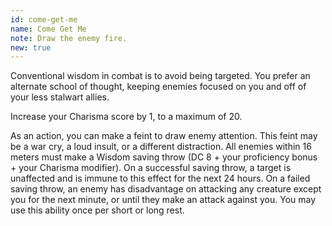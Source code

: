 ```yaml
---
id: come-get-me
name: Come Get Me
note: Draw the enemy fire.
new: true
---
```


Conventional wisdom in combat is to avoid being targeted. You prefer an alternate school of thought, keeping enemies 
focused on you and off of your less stalwart allies.

Increase your Charisma score by 1, to a maximum of 20. 

As an action, you can make a feint to draw enemy attention. This feint may be a war cry, a loud insult, or a different 
distraction. All enemies within 16 meters must make a Wisdom saving throw (DC 8 + your proficiency bonus + your Charisma modifier).
On a successful saving throw, a target is unaffected and is immune to this effect for the next 24 hours. On a failed 
saving throw, an enemy has disadvantage on attacking any creature except you for the next minute, or until 
they make an attack against you. You may use this ability once per short or long rest.
